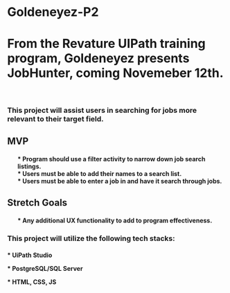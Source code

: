 # Goldeneyez-P2

<h1> From the Revature UIPath training program, Goldeneyez presents JobHunter, coming Novemeber 12th.</h1>
<br>
<h3>This project will assist users in searching for jobs more relevant to their target field.</h2>

<h2>MVP</h2>
<h4>
<ul>
  * Program should use a filter activity to narrow down job search listings.
  <br>
  * Users must be able to add their names to a search list.
  <br>
  * Users must be able to enter a job in and have it search through jobs.
  <br>
</ul>
</h4>

<h2>Stretch Goals</h2>
<h4>
<ul>
  * Any additional UX functionality to add to program effectiveness.
</ul>

<h3>This project will utilize the following tech stacks:</h2>
<h4>* UiPath Studio
<p>
<p>
* PostgreSQL/SQL Server
<p>
* HTML, CSS, JS</h4>
</h4>
